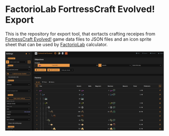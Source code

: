 # FactorioLab FortressCraft Evolved! Export

This is the repository for export tool, that exrtacts crafting receipes from [FortressCraft Evolved!](https://store.steampowered.com/app/254200/FortressCraft_Evolved/) game data files to JSON files and an icon sprite sheet that can be used by [FactorioLab](https://factoriolab.github.io) calculator.

![Screenshot of FortressCraft Evolved! receipe in FactorioLab calculator](factoriolab-fce.png)
